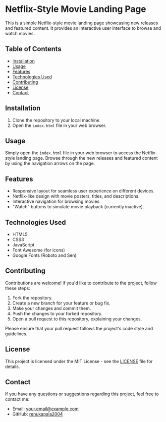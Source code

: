 # Netflix-Style Movie Landing Page

This is a simple Netflix-style movie landing page showcasing new releases and featured content. It provides an interactive user interface to browse and watch movies.

## Table of Contents
- [Installation](#installation)
- [Usage](#usage)
- [Features](#features)
- [Technologies Used](#technologies-used)
- [Contributing](#contributing)
- [License](#license)
- [Contact](#contact)

## Installation
1. Clone the repository to your local machine.
2. Open the `index.html` file in your web browser.

## Usage
Simply open the `index.html` file in your web browser to access the Netflix-style landing page. Browse through the new releases and featured content by using the navigation arrows on the page.

## Features
- Responsive layout for seamless user experience on different devices.
- Netflix-like design with movie posters, titles, and descriptions.
- Interactive navigation for browsing movies.
- "Watch" buttons to simulate movie playback (currently inactive).

## Technologies Used
- HTML5
- CSS3
- JavaScript
- Font Awesome (for icons)
- Google Fonts (Roboto and Sen)

## Contributing
Contributions are welcome! If you'd like to contribute to the project, follow these steps:
1. Fork the repository.
2. Create a new branch for your feature or bug fix.
3. Make your changes and commit them.
4. Push the changes to your forked repository.
5. Open a pull request to this repository, explaining your changes.

Please ensure that your pull request follows the project's code style and guidelines.

## License
This project is licensed under the MIT License - see the [LICENSE](LICENSE) file for details.

## Contact
If you have any questions or suggestions regarding this project, feel free to contact me:
- Email: your.email@example.com
- GitHub: [renukapala2004](https://github.com/YourGitHubUsername)
